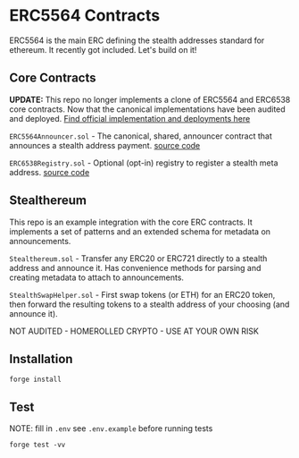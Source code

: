 # ERC5564 Contracts

ERC5564 is the main ERC defining the stealth addresses standard for ethereum. It recently got included. Let's build on it!

## Core Contracts

**UPDATE:** This repo no longer implements a clone of ERC5564 and ERC6538 core contracts. Now that the canonical implementations have been audited and deployed. [Find official implementation and deployments here](https://github.com/ScopeLift/stealth-address-erc-contracts)

`ERC5564Announcer.sol` - The canonical, shared, announcer contract that announces a stealth address payment. [source code](https://github.com/ScopeLift/stealth-address-erc-contracts/blob/main/src/ERC5564Announcer.sol)

`ERC6538Registry.sol` - Optional (opt-in) registry to register a stealth meta address. [source code](https://github.com/ScopeLift/stealth-address-erc-contracts/blob/main/src/ERC6538Registry.sol)

## Stealthereum

This repo is an example integration with the core ERC contracts. It implements a set of patterns and an extended schema for metadata on announcements.

`Stealthereum.sol` - Transfer any ERC20 or ERC721 directly to a stealth address and announce it. Has convenience methods for parsing and creating metadata to attach to announcements.

`StealthSwapHelper.sol` - First swap tokens (or ETH) for an ERC20 token, then forward the resulting tokens to a stealth address of your choosing (and announce it).

NOT AUDITED - HOMEROLLED CRYPTO - USE AT YOUR OWN RISK

## Installation

```
forge install
```

## Test

NOTE: fill in `.env` see `.env.example` before running tests

```
forge test -vv
```
